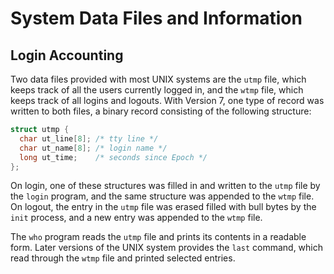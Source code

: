 # System Data Files and Information

## Login Accounting

Two data files provided with most UNIX systems are the `utmp` file,
which keeps track of all the users currently logged in, and the `wtmp` file,
which keeps track of all logins and logouts. With Version 7,
one type of record was written to both files, a binary record
consisting of the following structure:

```c++
struct utmp {
  char ut_line[8]; /* tty line */
  char ut_name[8]; /* login name */
  long ut_time;    /* seconds since Epoch */
};
```

On login, one of these structures was filled in and written to the
`utmp` file by the `login` program, and the same structure was
appended to the `wtmp` file. On logout, the entry in the `utmp`
file was erased filled with bull bytes by the `init` process,
and a new entry was appended to the `wtmp` file.

The `who` program reads the `utmp` file and prints its contents
in a readable form. Later versions of the UNIX system provides the `last` command,
which read through the `wtmp` file and printed selected entries.
